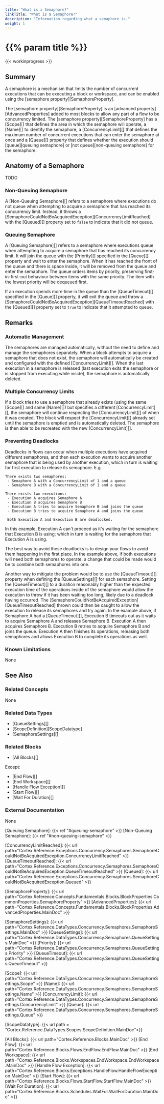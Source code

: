 ```yaml
---
title: "What is a Semaphore?"
linkTitle: "What is a Semaphore?"
description: "Information regarding what a semaphore is."
weight: 1
---
```


# {{% param title %}}

{{< workinprogress >}}

## Summary

A semaphore is a mechanism that limits the number of concurrent executions that can be executing a block or workspace, and can be enabled using the [semaphore property][SemaphoreProperty].

The [semaphore property][SemaphoreProperty] is an [advanced property][AdvancedProperties] added to most blocks to allow any part of a flow to be concurrency limited. The [semaphore property][SemaphoreProperty] has a [Scope][] that defines the area in which the semaphore will operate, a [Name][] to identify the semaphore, a [ConcurrencyLimit][] that defines the maximum number of concurrent executions that can enter the semaphore at once and a [Queue][] property that defines whether the execution should [queue][queuing semaphore] or [not queue][non-queuing semaphore] for the semaphore.

## Anatomy of a Semaphore

TODO

### Non-Queuing Semaphore

A [Non-Queuing Semaphore][] refers to a semaphore where executions do not queue when attempting to acquire a semaphore that has reached its concurrency limit. Instead, it throws a [SemaphoreCouldNotBeAcquiredException][ConcurrencyLimitReached] with the [Queued][] property set to `false` to indicate that it did not queue.

### Queuing Semaphore

A [Queuing Semaphore][] refers to a semaphore where executions queue when attempting to acquire a semaphore that has reached its concurrency limit. It will join the queue with the [Priority][] specified in the [Queue][] property and wait to enter the semaphore. When it has reached the front of the queue and there is space inside, it will be removed from the queue and enter the semaphore. The queue orders items by priority, preserving first-in-first-out behaviour between items with the same priority. The item with the lowest priority will be dequeued first.

If an execution spends more time in the queue than the [QueueTimeout][] specified in the [Queue][] property, it will exit the queue and throw a [SemaphoreCouldNotBeAcquiredException][QueueTimeoutReached] with the [Queued][] property set to `true` to indicate that it attempted to queue.

## Remarks

### Automatic Management

The semaphores are managed automatically, without the need to define and manage the semaphores separately. When a block attempts to acquire a semaphore that does not exist, the semaphore will automatically be created and configured with the defined [ConcurrencyLimit][]. When the last execution in a semaphore is released (last execution exits the semaphore or is stopped from executing while inside), the semaphore is automatically deleted.

### Multiple Concurrency Limits

If a block tries to use a semaphore that already exists (using the same [Scope][] and same [Name][]) but specifies a different [ConcurrencyLimit][], the semaphore will continue respecting the [ConcurrencyLimit][] of when it was created. The block will respect the [ConcurrencyLimit][] already set until the semaphore is emptied and is automatically deleted. The semaphore is then able to be recreated with the new [ConcurrencyLimit][].

### Preventing Deadlocks

Deadlocks in flows can occur when multiple executions have acquired different semaphores, and then each execution wants to acquire another semaphore that is being used by another execution, which in turn is waiting for first execution to release its semaphore. E.g.

```
There exists two semaphores:
 - Semaphore A with a ConcurrencyLimit of 1 and a queue
 - Semaphore B with a ConcurrencyLimit of 1 and a queue

There exists two executions:
 - Execution A acquires Semaphore A
 - Execution B acquires Semaphore B
 - Execution A tries to acquire Semaphore B and joins the queue
 - Execution B tries to acquire Semaphore A and joins the queue

 Both Execution A and Execution B are deadlocked.
```

In this example, Execution A can't proceed as it's waiting for the semaphore that Execution B is using; which in turn is waiting for the semaphore that Execution A is using.

The best way to avoid these deadlocks is to design your flows to avoid them happening in the first place. In the example above, if both executions will need both semaphores to operate, a change that could be made would be to combine both semaphores into one.

Another way to mitigate the problem would be to use the [QueueTimeout][] property when defining the [QueueSettings][] for each semaphore. Setting the [QueueTimeout][] to a duration reasonably higher than the expected execution time of the operations inside of the semaphore would allow the execution to throw if it has been waiting too long, likely due to a deadlock having occurred. The [SemaphoreCouldNotBeAcquiredException][QueueTimeoutReached] thrown could then be caught to allow the execution to release its semaphores and try again. In the example above, if Semaphore A had a [QueueTimeout][], Execution B timeouts out as it waits to acquire Semaphore A and releases Semaphore B. Execution A then acquires Semaphore B. Execution B retries to acquire Semaphore B and joins the queue. Execution A then finishes its operations, releasing both semaphores and allows Execution B to complete its operations as well.

### Known Limitations

None

## See Also

### Related Concepts

None

### Related Data Types

- [QueueSettings][]
- [ScopeDefinition][ScopeDatatype]
- [SemaphoreSettings][]

### Related Blocks

- [All Blocks][]

Except:

- [End Flow][]
- [End Workspace][]
- [Handle Flow Exception][]
- [Start Flow][]
- [Wait For Duration][]

### External Documentation

None

[Queuing Semaphore]: {{< ref "#queuing-semaphore" >}}
[Non-Queuing Semaphore]: {{< ref "#non-queuing-semaphore" >}}

[ConcurrencyLimitReached]: {{< url path="Cortex.Reference.Exceptions.Concurrency.Semaphores.SemaphoreCouldNotBeAcquiredException.ConcurrencyLimitReached" >}}
[QueueTimeoutReached]: {{< url path="Cortex.Reference.Exceptions.Concurrency.Semaphores.SemaphoreCouldNotBeAcquiredException.QueueTimeoutReached" >}}
[Queued]: {{< url path="Cortex.Reference.Exceptions.Concurrency.Semaphores.SemaphoreCouldNotBeAcquiredException.Queued" >}}

[SemaphoreProperty]: {{< url path="Cortex.Reference.Concepts.Fundamentals.Blocks.BlockProperties.CommonProperties.SemaphoreProperty" >}}
[AdvancedProperties]: {{< url path="Cortex.Reference.Concepts.Fundamentals.Blocks.BlockProperties.AdvancedProperties.MainDoc" >}}

[SemaphoreSettings]: {{< url path="Cortex.Reference.DataTypes.Concurrency.Semaphores.SemaphoreSettings.MainDoc" >}}
[QueueSettings]: {{< url path="Cortex.Reference.DataTypes.Concurrency.Semaphores.QueueSettings.MainDoc" >}}
[Priority]: {{< url path="Cortex.Reference.DataTypes.Concurrency.Semaphores.QueueSettings.Priority" >}}
[QueueTimeout]: {{< url path="Cortex.Reference.DataTypes.Concurrency.Semaphores.QueueSettings.QueueTimeout" >}}

[Scope]: {{< url path="Cortex.Reference.DataTypes.Concurrency.Semaphores.SemaphoreSettings.Scope" >}}
[Name]: {{< url path="Cortex.Reference.DataTypes.Concurrency.Semaphores.SemaphoreSettings.Name" >}}
[ConcurrencyLimit]: {{< url path="Cortex.Reference.DataTypes.Concurrency.Semaphores.SemaphoreSettings.ConcurrencyLimit" >}}
[Queue]: {{< url path="Cortex.Reference.DataTypes.Concurrency.Semaphores.SemaphoreSettings.Queue" >}}

[ScopeDatatype]: {{< url path = "Cortex.Reference.DataTypes.Scopes.ScopeDefinition.MainDoc">}}

[All Blocks]: {{< url path="Cortex.Reference.Blocks.MainDoc" >}}
[End Flow]: {{< url path="Cortex.Reference.Blocks.Flows.EndFlow.EndFlow.MainDoc" >}}
[End Workspace]: {{< url path="Cortex.Reference.Blocks.Workspaces.EndWorkspace.EndWorkspace.MainDoc" >}}
[Handle Flow Exception]: {{< url path="Cortex.Reference.Blocks.Exceptions.HandleFlow.HandleFlowException.MainDoc" >}}
[Start Flow]: {{< url path="Cortex.Reference.Blocks.Flows.StartFlow.StartFlow.MainDoc" >}}
[Wait For Duration]: {{< url path="Cortex.Reference.Blocks.Schedules.WaitFor.WaitForDuration.MainDoc" >}}
